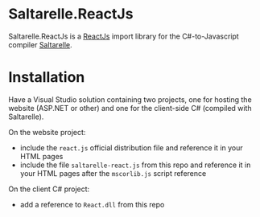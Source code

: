 # Saltarelle.ReactJs

Saltarelle.ReactJs is a [ReactJs](http://facebook.github.io/react/) import library 
for the C#-to-Javascript compiler [Saltarelle](http://www.saltarelle-compiler.com).

# Installation

Have a Visual Studio solution containing two projects, one for hosting the website (ASP.NET or other) 
and one for the client-side C# (compiled with Saltarelle).

On the website project:

- include the `react.js` official distribution file and reference it in your HTML pages
- include the file `saltarelle-react.js` from this repo and reference it in your HTML pages after the `mscorlib.js` script reference

On the client C# project:

- add a reference to `React.dll` from this repo

